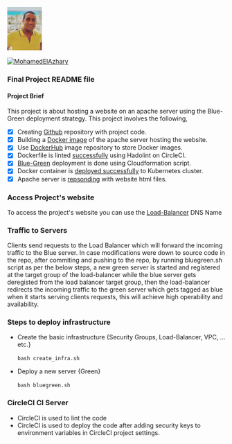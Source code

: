 <p align="left">
  <img src="https://github.com/MohamedElAzhary/FinalProject/blob/master/mbr-122x122.jpg?raw=true" width="80" title="my_photo">
</p>

 [![MohamedElAzhary](https://circleci.com/gh/MohamedElAzhary/FinalProject.svg?style=svg)](https://app.circleci.com/pipelines/github/MohamedElAzhary/FinalProject)

### Final Project README file 

#### Project Brief
This project is about hosting a website on an apache server using
the Blue-Green deployment strategy.
This project involves the following,
- [x] Creating [Github](https://github.com/MohamedElAzhary/FinalProject/) repository with project code.
- [x] Building a [Docker image](https://github.com/MohamedElAzhary/FinalProject/blob/master/Repo%20Building.PNG?raw=true) of the apache server hosting the website.
- [x] Use [DockerHub](https://hub.docker.com/r/moazario/siteimage) image repository to store Docker images.
- [x] Dockerfile is linted [successfully](https://github.com/MohamedElAzhary/FinalProject/blob/master/lint%20successfully.PNG?raw=true) using Hadolint on CircleCI.
- [x] [Blue-Green](https://github.com/MohamedElAzhary/FinalProject/blob/master/bluegreen.PNG?raw=true) deployment is done using Cloudformation script.
- [x] Docker container is [deployed successfully](https://github.com/MohamedElAzhary/FinalProject/blob/master/Pod%20working.PNG?raw=true) to Kubernetes cluster.
- [x] Apache server is [repsonding](https://github.com/MohamedElAzhary/FinalProject/blob/master/WGET%20response.PNG?raw=true) with website html files.

### Access Project's website
To access the project's website you can use the [Load-Balancer](P5loadbalancer-1df1c00992baffe9.elb.us-west-2.amazonaws.com) DNS Name

### Traffic to Servers
Clients send requests to the Load Balancer which will forward the incoming traffic to the Blue server.
In case modifications were down to source code in the repo, after commiting and pushing to the repo,
by running bluegreen.sh script as per the below steps, a new green server is started and registered at
the target group of the load-balancer while the blue server gets deregisted from the load balancer target
group, then the load-balancer redirects the incoming traffic to the green server which gets tagged as blue
when it starts serving clients requests, this will achieve high operability and availability.

### Steps to deploy infrastructure
- Create the basic infrastructure {Security Groups, Load-Balancer, VPC, ... etc.}

   ```bash create_infra.sh```

- Deploy a new server {Green}

  ```bash bluegreen.sh```

### CircleCI CI Server
- CircleCI is used to lint the code
- CircleCI is used to deploy the code after adding 
  security keys to environment variables in CircleCI project settings.